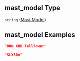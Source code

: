 ## mast_model Type

`string` ([Mast Model](iea43\_wra_data_model-properties-measurement-location-measurement-location-properties-mast-properties-properties-mast-model.md))

## mast_model Examples

```json
"80m XHD TallTower"
```

```json
"SLX80m"
```
